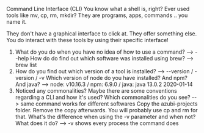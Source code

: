 Command Line Interface (CLI)
You know what a shell is, right? Ever used tools like mv, cp, rm, mkdir? They are programs, apps, commands .. you name it.

They don't have a graphical interface to click at. They offer something else. You do interact with these tools by using their specific interface!

1.  What do you do when you have no idea of how to use a command?
    --> --help
        How do do find out which software was installed using brew?
        --> brew list
2.  How do you find out which version of a tool is installed?
    --> --version / -version / -v
        Which version of node do you have installed? And npm? And java?
        --> node: v10.16.3 / npm: 6.9.0 / java: java 13.0.2 2020-01-14
3.  Noticed any commonalities? Maybe there are some conventions regarding a CLI and how it's used?
        Which commonalities do you see?
        --> same command works for different softwares
        Copy the azubi-projects folder. Remove the copy afterwards. You will probably use cp and rm for that. What's the difference when using the -v parameter and when not? What does it do?
        --> -v shows every process the command does